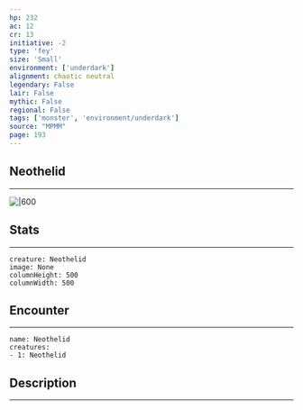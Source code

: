 ```yaml
---
hp: 232
ac: 12
cr: 13
initiative: -2
type: 'fey'    
size: 'Small'
environment: ['underdark']
alignment: chaotic neutral
legendary: False
lair: False
mythic: False
regional: False
tags: ['monster', 'environment/underdark']
source: "MPMM"
page: 193
---
```


## Neothelid
---

![|600](D:/Program%20Files/5e.tools/img/bestiary/MPMM/Neothelid.webp)

## Stats
---

```statblock
creature: Neothelid
image: None
columnHeight: 500
columnWidth: 500
```

## Encounter
---

```encounter-table
name: Neothelid
creatures:
- 1: Neothelid
```

## Description
---




